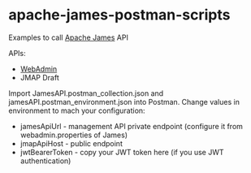 # apache-james-postman-scripts
Examples to call [Apache James](https://github.com/apache/james-project) API

APIs:
* [WebAdmin](https://james.apache.org/server/manage-webadmin.html)
* JMAP Draft


Import JamesAPI.postman_collection.json and jamesAPI.postman_environment.json into Postman.
Change values in environment to mach your configuration:

* jamesApiUrl - management API private endpoint (configure it from webadmin.properties of James)
* jmapApiHost - public endpoint
* jwtBearerToken - copy your JWT token here (if you use JWT authentication)
